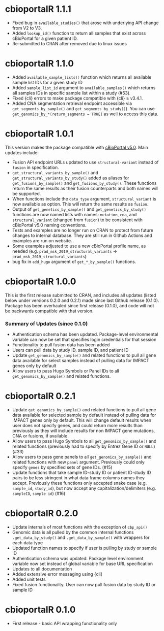 # cbioportalR 1.1.1

* Fixed bug in `available_studies()` that arose with underlying API change from V2 to V3.
* Added `lookup_id()` function to return all samples that exist across cBioPortal for a given patient ID.
* Re-submitted to CRAN after removed due to linux issues

# cbioportalR 1.1.0

* Added `available_sample_lists()` function which returns all available sample list IDs for a given study ID
* Added `sample_list_id` argument to `available_samples()` which returns all samples IDs in specific sample list within a study (#53).
* Fixed {cli} errors to make package compatible with {cli} ≥ v3.4.1.
* Added CNA segmentation retrieval endpoint accessible via `get_segments_by_sample()` and `get_segments_by_study()`). You can use `get_genomics_by_*(return_segments = TRUE)` as well to access this data.

# cbioportalR 1.0.1

This version makes the package compatible with [cBioPortal v5.0](https://github.com/cBioPortal/cbioportal/releases/tag/v5.0.0). Main updates include:

* Fusion API endpoint URLs updated to use `structural-variant` instead of `fusion` in specification.
* `get_structural_variants_by_sample()` and `get_structural_variants_by_study()` added as aliases for `get_fusions_by_sample()` and `get_fusions_by_study()`. These functions return the same results as their fusion counterparts and both names will be supported.
* When functions include the `data_type` argument, `structural_variant` is now available as option. This will return the same results as `fusion`.
* Output of `get_genetics_by_sample()` and `get_genetics_by_study()` functions are now named lists with names: `mutation`, `cna`, and `structural_variant` (changed from `fusion`) to be consistent with cBioPortal v5.0 naming conventions. 
* Tests and examples are no longer run on CRAN to protect from future changes to internal database. They are still run in Github Actions and examples are run on website.
* Some examples adjusted to use a new cBioPortal profile name, as needed (e.g. `prad_msk_2019_structural_variants` ->  `prad_msk_2019_structural_variants`)
* bug fix in `add_hugo` argument of `get_*_by_sample()` functions.

# cbioportalR 1.0.0

This is the first release submitted to CRAN, and includes all updates (listed below under versions 0.2.0 and 0.2.1) made since last Github release (0.1.0). Package has been overhauled since first release (0.1.0), and code will not be backwards compatible with that version.

### Summary of Updates (since 0.1.0)

* Authentication schema has been updated. Package-level environmental variable can now be set that specifies login credentials for that session
* Functionality to pull fusion data has been added
* Users can pull data by study ID, sample ID, and patient ID
* Update `get_genomics_by_sample()` and related functions to pull all gene data available for select samples instead of pulling data for IMPACT genes only by default 
* Allow users to pass Hugo Symbols or Panel IDs to all `get_genomics_by_sample()` and related functions. 

# cbioportalR 0.2.1

* Update `get_genomics_by_sample()` and related functions to pull all gene data available for selected sample by default instead of
pulling data for IMPACT genes only by default. This will change default results when user does not specify genes, and could return more results than previously as they will include results for non IMPACT gene mutations, CNA or fusions, if available.
* Allow users to pass Hugo Symbols to all `get_genomics_by_sample()` and related functions (previously had to specify by Entrez Gene ID or `NULL`) (#33)
* Allow users to pass gene panels to all `get_genomics_by_sample()` and related functions with new `panel` argument. Previously could only specify `genes` by specified sets of gene IDs. (#15)
* Update functions that take sample ID-study ID or patient ID-study ID pairs to be less stringent in what data frame columns names they accept. Previously these functions only accepted snake case (e.g. `sample_id`, `study_id`), but now accept any capitalization/delimiters (e.g. `sampleID`, `sample id`) (#16)


# cbioportalR 0.2.0

* Update internals of most functions with the exception of `cbp_api()`
* Genomic data is all pulled by the common internal functions `.get_data_by_study()` and `.get_data_by_sample()` with wrappers for each data type
* Updated function names to specify if user is pulling by study or sample ID
* Authentication schema was updated. Package level environment variable now set instead of global variable for base URL specification
* Updates to all documentation
* Added extensive error messaging using {cli}
* Added unit tests
* Fixed fusion functionality. User can now pull fusion data by study ID or sample ID

# cbioportalR 0.1.0

* First release - basic API wrapping functionality only
